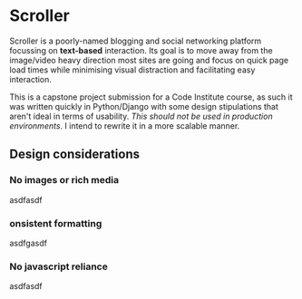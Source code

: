 # Scroller

Scroller is a poorly-named blogging and social networking platform focussing on **text-based** interaction. Its goal is to move away from the image/video heavy direction most sites are going and focus on quick page load times while minimising visual distraction and facilitating easy interaction.

This is a capstone project submission for a Code Institute course, as such it was written quickly in Python/Django with some design stipulations that aren't ideal in terms of usability. *This should not be used in production environments*. I intend to rewrite it in a more scalable manner.

## Design considerations

### No images or rich media

asdfasdf


### onsistent formatting

asdfgasdf


### No javascript reliance

asdfasdf